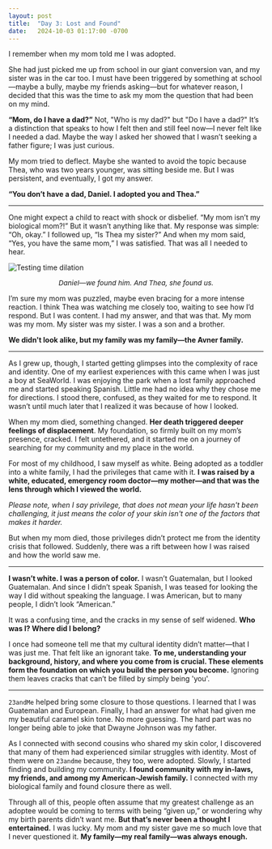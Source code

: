 ```yaml
---
layout: post
title:  "Day 3: Lost and Found"
date:   2024-10-03 01:17:00 -0700
---
```


I remember when my mom told me I was adopted.

She had just picked me up from school in our giant conversion van, and my sister was in the car too. I must have been triggered by something at school&mdash;maybe a bully, maybe my friends asking&mdash;but for whatever reason, I decided that this was the time to ask my mom the question that had been on my mind.

**“Mom, do I have a dad?”**
Not, "Who is my dad?" but "Do I have a dad?" It’s a distinction that speaks to how I felt then and still feel now—I never felt like I needed a dad. Maybe the way I asked her showed that I wasn’t seeking a father figure; I was just curious.

My mom tried to deflect. Maybe she wanted to avoid the topic because Thea, who was two years younger, was sitting beside me. But I was persistent, and eventually, I got my answer.

**“You don’t have a dad, Daniel. I adopted you and Thea.”**

---

One might expect a child to react with shock or disbelief. “My mom isn’t my biological mom?!” But it wasn’t anything like that. My response was simple: “Oh, okay.” I followed up, “Is Thea my sister?” And when my mom said, “Yes, you have the same mom,” I was satisfied. That was all I needed to hear.

![Testing time dilation](../../../assets/img/post-3.jpeg)
<p style="text-align: center; font-size: .85rem;"><em>Daniel&mdash;we found him. And Thea, she found us.</em></p>

I’m sure my mom was puzzled, maybe even bracing for a more intense reaction. I think Thea was watching me closely too, waiting to see how I’d respond. But I was content. I had my answer, and that was that. My mom was my mom. My sister was my sister. I was a son and a brother.

**We didn't look alike, but my family was my family—the Avner family.**

---

As I grew up, though, I started getting glimpses into the complexity of race and identity. One of my earliest experiences with this came when I was just a boy at SeaWorld. I was enjoying the park when a lost family approached me and started speaking Spanish. Little me had no idea why they chose me for directions. I stood there, confused, as they waited for me to respond. It wasn’t until much later that I realized it was because of how I looked.

When my mom died, something changed. **Her death triggered deeper feelings of displacement**. My foundation, so firmly built on my mom’s presence, cracked. I felt untethered, and it started me on a journey of searching for my community and my place in the world.

For most of my childhood, I saw myself as white. Being adopted as a toddler into a white family, I had the privileges that came with it. **I was raised by a white, educated, emergency room doctor—my mother—and that was the lens through which I viewed the world.**

*Please note, when I say privilege, that does not mean your life hasn't been challenging, it just means the color of your skin isn't one of the factors that makes it harder.*

But when my mom died, those privileges didn’t protect me from the identity crisis that followed. Suddenly, there was a rift between how I was raised and how the world saw me.

---

**I wasn’t white. I was a person of color.** I wasn’t Guatemalan, but I looked Guatemalan. And since I didn’t speak Spanish, I was teased for looking the way I did without speaking the language. I was American, but to many people, I didn’t look “American.”

It was a confusing time, and the cracks in my sense of self widened. **Who was I? Where did I belong?**

I once had someone tell me that my cultural identity didn’t matter&mdash;that I was just me. That felt like an ignorant take. **To me, understanding your background, history, and where you come from is crucial. These elements form the foundation on which you build the person you become.** Ignoring them leaves cracks that can’t be filled by simply being 'you'.

---

`23andMe` helped bring some closure to those questions. I learned that I was Guatemalan and European. Finally, I had an answer for what had given me my beautiful caramel skin tone. No more guessing. The hard part was no longer being able to joke that Dwayne Johnson was my father.

As I connected with second cousins who shared my skin color, I discovered that many of them had experienced similar struggles with identity. Most of them were on `23andme` because, they too, were adopted. Slowly, I started finding and building my community. **I found community with my in-laws, my friends, and among my American-Jewish family.** I connected with my biological family and found closure there as well.

Through all of this, people often assume that my greatest challenge as an adoptee would be coming to terms with being “given up,” or wondering why my birth parents didn’t want me. **But that’s never been a thought I entertained.** I was lucky. My mom and my sister gave me so much love that I never questioned it. **My family—my real family—was always enough.**